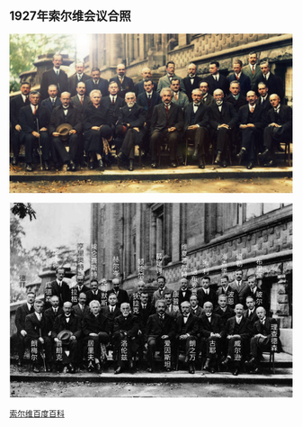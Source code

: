 
## 1927年索尔维会议合照

![](../static/world/1927-Solvay.jpg)

![](../static/world/1927-Solvay-black.jpeg)

[索尔维百度百科](https://baike.baidu.com/item/%E7%B4%A2%E5%B0%94%E7%BB%B4/9930351?fr=aladdin)